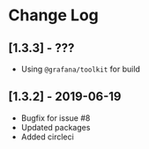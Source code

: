# Change Log

## [1.3.3] - ???

- Using `@grafana/toolkit` for build


## [1.3.2] - 2019-06-19

- Bugfix for issue #8
- Updated packages
- Added circleci
